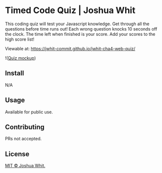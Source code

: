# Timed Code Quiz | Joshua Whit

This coding quiz will test your Javascript knowledge. Get through all the questions before time runs out! Each wrong question knocks 10 seconds off the clock. The time left when finished is your score. Add your scores to the high score list!

Viewable at: https://jwhit-commit.github.io/jwhit-cha4-web-quiz/

!([Quiz mockup](https://github.com/jwhit-commit/jwhit-cha4-web-quiz/blob/main/assets/Code_Quiz_Preview.png))

## Install

N/A

## Usage

Available for public use.

## Contributing

PRs not accepted.

## License

[MIT © Joshua Whit.](../LICENSE)
